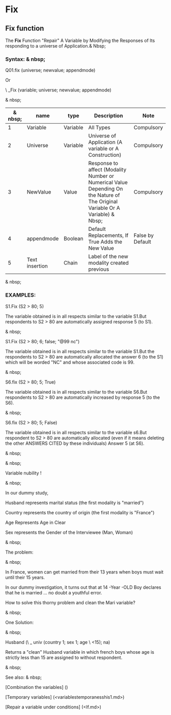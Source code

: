 # Fix

## Fix function

The **Fix** Function "Repair" A Variable by Modifying the Responses of Its responding to a universe of Application.& Nbsp;

### Syntax: & nbsp;

Q01.fix (universe; newvalue; appendmode)

Or

\ _Fix (variable; universe; newvalue; appendmode)

& nbsp;

| & nbsp; | **name** | **type** | **Description** | **Note** |
| --- | --- | --- | --- | --- |
| &#49; | Variable | Variable | All Types | Compulsory |
| &#50; | Universe | Variable | Universe of Application (A variable or A Construction) | Compulsory |
| &#51; | NewValue | Value | Response to affect (Modality Number or Numerical Value Depending On the Nature of The Original Variable Or A Variable) & Nbsp; | Compulsory |
| &#52; | appendmode | Boolean | Default Replacements, If True Adds the New Value | False by Default |
| &#53; | Text insertion | Chain | Label of the new modality created previous


& nbsp;

### EXAMPLES:

S1.Fix (S2 \> 80; 5)

The variable obtained is in all respects similar to the variable S1.But respondents to S2 \> 80 are automatically assigned response 5 (to S1).

& nbsp;

S1.Fix (S2 \> 80; 6; false; "@99 nc")

The variable obtained is in all respects similar to the variable S1.But the respondents to S2 \> 80 are automatically allocated the answer 6 (to the S1) which will be worded "NC" and whose associated code is 99.

& nbsp;

S6.fix (S2 \> 80; 5; True)

The variable obtained is in all respects similar to the variable S6.But respondents to S2 \> 80 are automatically increased by response 5 (to the S6).

& nbsp;

S6.fix (S2 \> 80; 5; False)

The variable obtained is in all respects similar to the variable s6.But respondent to S2 \> 80 are automatically allocated (even if it means deleting the other ANSWERS CITED by these individuals) Answer 5 (at S6).

& nbsp;

& nbsp;

Variable nubility \!

& nbsp;

In our dummy study,

Husband represents marital status (the first modality is "married")

Country represents the country of origin (the first modality is "France")

Age Represents Age in Clear

Sex represents the Gender of the Interviewee (Man, Woman)

& nbsp;

The problem:

& nbsp;

In France, women can get married from their 13 years when boys must wait until their 15 years.

In our dummy investigation, it turns out that at 14 -Year -OLD Boy declares that he is married ... no doubt a youthful error.

How to solve this thorny problem and clean the Mari variable?

& nbsp;

One Solution:

& nbsp;

Husband (\ _ univ (country 1; sex 1; age \ <15); na)

Returns a "clean" Husband variable in which french boys whose age is strictly less than 15 are assigned to without respondent.

& nbsp;

See also: & nbsp;

[Combination the variables] (<combination thevariables1.md>)

[Temporary variables] (<variablestemporanesshis1.md>)

[Repair a variable under conditions] (<If.md>)